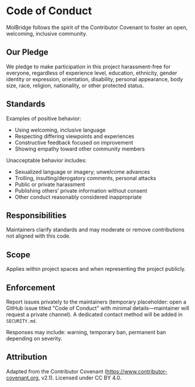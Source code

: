 # Code of Conduct

MolBridge follows the spirit of the Contributor Covenant to foster an open, welcoming, inclusive community.

## Our Pledge
We pledge to make participation in this project harassment-free for everyone, regardless of experience level, education, ethnicity, gender identity or expression, orientation, disability, personal appearance, body size, race, religion, nationality, or other protected status.

## Standards
Examples of positive behavior:
- Using welcoming, inclusive language
- Respecting differing viewpoints and experiences
- Constructive feedback focused on improvement
- Showing empathy toward other community members

Unacceptable behavior includes:
- Sexualized language or imagery; unwelcome advances
- Trolling, insulting/derogatory comments, personal attacks
- Public or private harassment
- Publishing others’ private information without consent
- Other conduct reasonably considered inappropriate

## Responsibilities
Maintainers clarify standards and may moderate or remove contributions not aligned with this code.

## Scope
Applies within project spaces and when representing the project publicly.

## Enforcement
Report issues privately to the maintainers (temporary placeholder: open a GitHub issue titled "Code of Conduct" with minimal details—maintainer will request a private channel). A dedicated contact method will be added in `SECURITY.md`.

Responses may include: warning, temporary ban, permanent ban depending on severity.

## Attribution
Adapted from the Contributor Covenant (https://www.contributor-covenant.org, v2.1). Licensed under CC BY 4.0.

